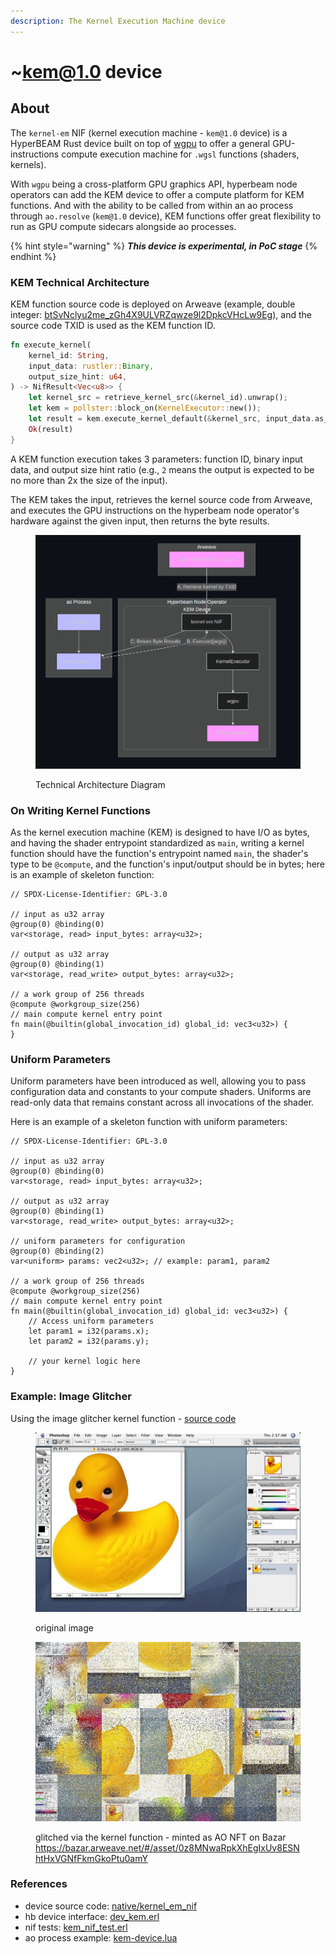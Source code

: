 ```yaml
---
description: The Kernel Execution Machine device
---
```


# \~kem@1.0 device

## About

The `kernel-em` NIF (kernel execution machine - `kem@1.0` device) is a HyperBEAM Rust device built on top of [wgpu](https://github.com/gfx-rs/wgpu) to offer a general GPU-instructions compute execution machine for `.wgsl` functions (shaders, kernels).

With `wgpu` being a cross-platform GPU graphics API, hyperbeam node operators can add the KEM device to offer a compute platform for KEM functions. And with the ability to be called from within an ao process through `ao.resolve` (`kem@1.0` device), KEM functions offer great flexibility to run as GPU compute sidecars alongside ao processes.

{% hint style="warning" %}
_**This device is experimental, in PoC stage**_
{% endhint %}

### KEM Technical Architecture

KEM function source code is deployed on Arweave (example, double integer: [btSvNclyu2me\_zGh4X9ULVRZqwze9l2DpkcVHcLw9Eg](https://arweave.net/btSvNclyu2me_zGh4X9ULVRZqwze9l2DpkcVHcLw9Eg)), and the source code TXID is used as the KEM function ID.

```rust
fn execute_kernel(
    kernel_id: String,
    input_data: rustler::Binary,
    output_size_hint: u64,
) -> NifResult<Vec<u8>> {
    let kernel_src = retrieve_kernel_src(&kernel_id).unwrap();
    let kem = pollster::block_on(KernelExecutor::new());
    let result = kem.execute_kernel_default(&kernel_src, input_data.as_slice(), Some(output_size_hint));
    Ok(result)
}
```

A KEM function execution takes 3 parameters: function ID, binary input data, and output size hint ratio (e.g., `2` means the output is expected to be no more than 2x the size of the input).

The KEM takes the input, retrieves the kernel source code from Arweave, and executes the GPU instructions on the hyperbeam node operator's hardware against the given input, then returns the byte results.

<figure><img src=".gitbook/assets/image (3).png" alt=""><figcaption><p>Technical Architecture Diagram</p></figcaption></figure>

### On Writing Kernel Functions

As the kernel execution machine (KEM) is designed to have I/O as bytes, and having the shader entrypoint standardized as `main`, writing a kernel function should have the function's entrypoint named `main`, the shader's type to be `@compute`, and the function's input/output should be in bytes; here is an example of skeleton function:

```wgsl
// SPDX-License-Identifier: GPL-3.0

// input as u32 array
@group(0) @binding(0)
var<storage, read> input_bytes: array<u32>;

// output as u32 array
@group(0) @binding(1)
var<storage, read_write> output_bytes: array<u32>;

// a work group of 256 threads
@compute @workgroup_size(256)
// main compute kernel entry point
fn main(@builtin(global_invocation_id) global_id: vec3<u32>) {
}
```

### Uniform Parameters

Uniform parameters have been introduced as well, allowing you to pass configuration data and constants to your compute shaders. Uniforms are read-only data that remains constant across all invocations of the shader.

Here is an example of a skeleton function with uniform parameters:

```wgsl
// SPDX-License-Identifier: GPL-3.0

// input as u32 array
@group(0) @binding(0)
var<storage, read> input_bytes: array<u32>;

// output as u32 array
@group(0) @binding(1)
var<storage, read_write> output_bytes: array<u32>;

// uniform parameters for configuration
@group(0) @binding(2)
var<uniform> params: vec2<u32>; // example: param1, param2

// a work group of 256 threads
@compute @workgroup_size(256)
// main compute kernel entry point
fn main(@builtin(global_invocation_id) global_id: vec3<u32>) {
    // Access uniform parameters
    let param1 = i32(params.x);
    let param2 = i32(params.y);
    
    // your kernel logic here
}
```

### Example: Image Glitcher&#x20;

Using the image glitcher kernel function - [source code](https://github.com/loadnetwork/load_hb/blob/main/native/kernel_em_nif/src/kernels/glitch-berlin.wgsl)

<figure><img src=".gitbook/assets/image.png" alt=""><figcaption><p>original image</p></figcaption></figure>

<figure><img src=".gitbook/assets/image (2).png" alt=""><figcaption><p>glitched via the kernel function - minted as AO NFT on Bazar <a href="https://bazar.arweave.net/#/asset/0z8MNwaRpkXhEgIxUv8ESNhtHxVGNfFkmGkoPtu0amY">https://bazar.arweave.net/#/asset/0z8MNwaRpkXhEgIxUv8ESNhtHxVGNfFkmGkoPtu0amY</a></p></figcaption></figure>

### References

* device source code: [native/kernel\_em\_nif](https://github.com/loadnetwork/load_hb/tree/main/native/kernel_em_nif)
* hb device interface: [dev\_kem.erl](https://github.com/loadnetwork/load_hb/blob/main/src/dev_kem.erl)
* nif tests: [kem\_nif\_test.erl](https://github.com/loadnetwork/load_hb/blob/main/src/kem_nif_test.erl)
* ao process example: [kem-device.lua](https://github.com/loadnetwork/load_hb/blob/main/test/kem-device.lua)
